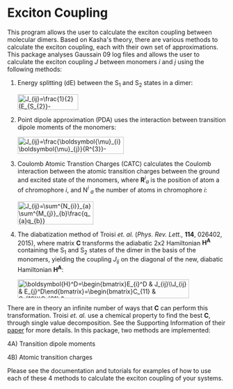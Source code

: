 # Exciton Coupling 

This program allows the user to calculate the exciton coupling between molecular dimers. Based on Kasha's theory,
there are various methods to calculate the exciton coupling, each with their own set of approximations. This package analyses
Gaussain 09 log files and allows the user to calculate the exciton coupling *J* between monomers *i* and *j*
using the following methods:

1. Energy splitting (dE) between the S<sub>1</sub> and S<sub>2</sub> states in a dimer:

    <img src="http://www.sciweavers.org/tex2img.php?eq=J_%7Bij%7D%3D%5Cfrac%7B1%7D%7B2%7D%28E_%7BS_%7B2%7D%7D-E_%7BS_%7B1%7D%7D%29&bc=White&fc=Black&im=gif&fs=12&ff=modern&edit=0" align="center" border="0" alt="J_{ij}=\frac{1}{2}(E_{S_{2}}-E_{S_{1}})" width="139" height="36" />
2. Point dipole approximation (PDA) uses the interaction between transition dipole moments of the monomers:

    <img src="http://www.sciweavers.org/tex2img.php?eq=J_%7Bij%7D%3D%5Cfrac%7B%5Cboldsymbol%7B%5Cmu%7D_%7Bi%7D%5Cboldsymbol%7B%5Cmu%7D_%7Bj%7D%7D%7BR%5E%7B3%7D%7D-%5Cfrac%7B3%28%5Cboldsymbol%7B%5Cmu%7D_%7Bi%7D%5Ccdot%5Cboldsymbol%7BR%7D_%7Bij%7D%29%28%5Cboldsymbol%7BR%7D_%7Bij%7D%5Ccdot%5Cboldsymbol%7B%5Cmu%7D_%7Bj%7D%29%7D%7BR%5E%7B5%7D%7D&bc=White&fc=Black&im=jpg&fs=12&ff=modern&edit=0" align="center" border="0" alt="J_{ij}=\frac{\boldsymbol{\mu}_{i}\boldsymbol{\mu}_{j}}{R^{3}}-\frac{3(\boldsymbol{\mu}_{i}\cdot\boldsymbol{R}_{ij})(\boldsymbol{R}_{ij}\cdot\boldsymbol{\mu}_{j})}{R^{5}}" width="244" height="39" />

3. Coulomb Atomic Transtion Charges (CATC) calculates the Coulomb interaction between the atomic transition charges between the 
ground and excited state of the monomers, where **R**<sup>*i*</sup><sub>*a*</sub> is the position of atom a of chromophore *i*, and N<sup>*i*</sup> <sub>*a*</sub> the number of atoms in chromophore *i*:

    <img src="http://www.sciweavers.org/tex2img.php?eq=J_%7Bij%7D%3D%5Csum%5E%7BN_%7Bi%7D%7D_%7Ba%7D%5Csum%5E%7BM_%7Bj%7D%7D_%7Bb%7D%5Cfrac%7Bq_%7Ba%7Dq_%7Bb%7D%7D%7B%7C%5Cboldsymbol%7BR%7D%5E%7Bi%7D_%7Ba%7D-%5Cboldsymbol%7BR%7D%5E%7Bj%7D_%7Bb%7D%7C%7D&bc=White&fc=Black&im=gif&fs=12&ff=modern&edit=0" align="center" border="0" alt="J_{ij}=\sum^{N_{i}}_{a}\sum^{M_{j}}_{b}\frac{q_{a}q_{b}}{|\boldsymbol{R}^{i}_{a}-\boldsymbol{R}^{j}_{b}|}" width="174" height="53" />
 
4. The diabatization method of Troisi *et. al.* (*Phys. Rev. Lett.,* **114**, 026402, 2015), where matrix **C** transforms the adiabatic 2x2 Hamiltonian **H<sup>A</sup>**
containing the S<sub>1</sub> and S<sub>2</sub> states of the dimer in the basis of the monomers, yielding the coupling *J<sub>ij</sub>*
on the diagonal of the new, diabatic Hamiltonian **H<sup>A</sup>**:

    
    <img src="http://www.sciweavers.org/tex2img.php?eq=%5Cboldsymbol%7BH%7D%5ED%3D%0A%5Cbegin%7Bbmatrix%7D%0AE_%7Bi%7D%5ED%20%26%20J_%7Bij%7D%5C%5C%0AJ_%7Bij%7D%20%26%20E_%7Bj%7D%5ED%0A%5Cend%7Bbmatrix%7D%0A%3D%0A%5Cbegin%7Bbmatrix%7D%0AC_%7B11%7D%20%26%20C_%7B12%7D%5C%5C%0AC_%7B21%7D%20%26%20C_%7B22%7D%0A%5Cend%7Bbmatrix%7D%0A%5Cbegin%7Bbmatrix%7D%0AE_%7Bi%7D%5EA%20%26%200%5C%5C%0A0%20%26%20E_%7Bj%7D%5EA%0A%5Cend%7Bbmatrix%7D%0A%5Cbegin%7Bbmatrix%7D%0AC_%7B11%7D%20%26%20C_%7B21%7D%5C%5C%0AC_%7B12%7D%20%26%20C_%7B22%7D%0A%5Cend%7Bbmatrix%7D&bc=White&fc=Black&im=gif&fs=12&ff=modern&edit=0" align="center" border="0" alt="\boldsymbol{H}^D=\begin{bmatrix}E_{i}^D & J_{ij}\\J_{ij} & E_{j}^D\end{bmatrix}=\begin{bmatrix}C_{11} & C_{12}\\C_{21} & C_{22}\end{bmatrix}\begin{bmatrix}E_{i}^A & 0\\0 & E_{j}^A\end{bmatrix}\begin{bmatrix}C_{11} & C_{21}\\C_{12} & C_{22}\end{bmatrix}" width="394" height="43" />

There are in theory an infinite number of ways that **C** can perform this transformation. Troisi *et. al.* use a chemical property 
to find the best **C**, through single value decomposition. See the Supporting Information of their [paper](https://journals.aps.org/prl/abstract/10.1103/PhysRevLett.114.026402) for more details. In this package,
two methods are implemented:

   4A) Transition dipole moments
   
   4B) Atomic transition charges
    
 Please see the documentation and tutorials for examples of how to use each of these 4 methods to calculate the exciton coupling of your systems.
